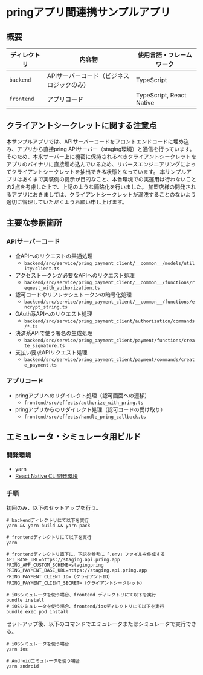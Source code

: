 # pringアプリ間連携サンプルアプリ

## 概要

| ディレクトリ | 内容物 | 使用言語・フレームワーク |
| --- | --- | --- |
| `backend` | APIサーバーコード（ビジネスロジックのみ） | TypeScript |
| `frontend` | アプリコード | TypeScript, React Native |

## クライアントシークレットに関する注意点

本サンプルアプリでは、APIサーバーコードをフロントエンドコードに埋め込み、アプリから直接pring APIサーバー（staging環境）と通信を行っています。
そのため、本来サーバー上に機密に保持されるべきクライアントシークレットをアプリのバイナリに直接埋め込んでいるため、リバースエンジニアリングによってクライアントシークレットを抽出できる状態となっています。
本サンプルアプリはあくまで実装例の提示が目的なこと、本番環境での実運用は行わないことの2点を考慮した上で、上記のような簡略化を行いました。
加盟店様の開発されるアプリにおきましては、クライアントシークレットが漏洩することのないよう適切に管理していただくようお願い申し上げます。

## 主要な参照箇所

### APIサーバーコード

- 全APIへのリクエストの共通処理
    - `backend/src/service/pring_payment_client/__common__/models/utility/client.ts`
- アクセストークンが必要なAPIへのリクエスト処理
    - `backend/src/service/pring_payment_client/__common__/functions/request_with_authorization.ts`
- 認可コードやリフレッシュトークンの暗号化処理
    - `backend/src/service/pring_payment_client/__common__/functions/encrypt_string.ts`
- OAuth系APIへのリクエスト処理
    - `backend/src/service/pring_payment_client/authorization/commands/*.ts`
- 決済系APIで使う署名の生成処理
    - `backend/src/service/pring_payment_client/payment/functions/create_signature.ts`
- 支払い要求APIリクエスト処理
    - `backend/src/service/pring_payment_client/payment/commands/create_payment.ts`

### アプリコード

- pringアプリへのリダイレクト処理（認可画面への遷移）
    - `frontend/src/effects/authorize_with_pring.ts`
- pringアプリからのリダイレクト処理（認可コードの受け取り）
    - `frontend/src/effects/handle_pring_callback.ts`

## エミュレータ・シミュレータ用ビルド

### 開発環境

- yarn
- [React Native CLI開発環境](https://reactnative.dev/docs/environment-setup)

### 手順

初回のみ、以下のセットアップを行う。

```
# backendディレクトリにて以下を実行
yarn && yarn build && yarn pack

# frontendディレクトリにて以下を実行
yarn

# frontendディレクトリ直下に、下記を参考に「.env」ファイルを作成する
API_BASE_URL=https://staging.api.pring.app
PRING_APP_CUSTOM_SCHEME=stagingpring
PRING_PAYMENT_BASE_URL=https://staging.api.pring.app
PRING_PAYMENT_CLIENT_ID=（クライアントID）
PRING_PAYMENT_CLIENT_SECRET=（クライアントシークレット）

# iOSシミュレータを使う場合、frontend ディレクトリにて以下を実行
bundle install
# iOSシミュレータを使う場合、frontend/iosディレクトリにて以下を実行
bundle exec pod install
```

セットアップ後、以下のコマンドでエミュレータまたはシミュレータで実行できる。

```
# iOSシミュレータを使う場合
yarn ios

# Androidエミュレータを使う場合
yarn android
```
